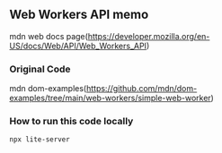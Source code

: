 ## Web Workers API memo
mdn web docs page(https://developer.mozilla.org/en-US/docs/Web/API/Web_Workers_API)

### Original Code
mdn dom-examples(https://github.com/mdn/dom-examples/tree/main/web-workers/simple-web-worker)

### How to run this code locally
```
npx lite-server
```
